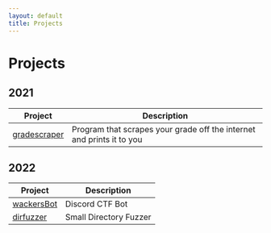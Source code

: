 ```yaml
---
layout: default
title: Projects
---
```


# Projects

## 2021

| Project | Description |
|---|---|
| [gradescraper](_posts/2021-08-23-gradescraper.md) | Program that scrapes your grade off the internet and prints it to you |

## 2022

| Project | Description |
|---|---|
| [wackersBot](_posts/2021-08-23-gradescraper.md) | Discord CTF Bot |
| [dirfuzzer](_posts/2021-08-23-gradescraper.md) | Small Directory Fuzzer |
